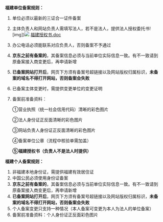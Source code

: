 **福建单位备案规则：**

1. 单位必须以最新的三证合一证件备案

2. 主体负责人和网站负责人需填写法人，若不是法人，提供法人授权委托书![img])<img src="http://cms.jcloud.com/ueditor/dialogs/attachment/fileTypeImages/icon_doc.gif"></img>
[福建授权书.doc](https://img1.jcloudcs.com/cms/7374aaf2-dcf6-41fc-99b8-a07636fbf09a20180503112947.doc)

3. 办公电话必须能联系对应负责人，否则备案不予通过

4. **京东之前有备案的**，其备案信息必须与当前单位实际信息一致。有不一致请到原备案接入商变更后，再申请新增

5. **已备案网站打开后**，网页下方须有备案号超链接以及网站版权归属标识，**未备案的域名不得打开网站，否则备案会失败**

6. 已备案主体变更时，需提供变更单位的变更证明

7. 备案前准备资料：

   ①营业执照（统一社会信用代码）清晰的彩色图片

   ②法人身份证正反面清晰的彩色图片

   ③网站负责人身份证正反面清晰的彩色图片

   ④备案单位公章（流程中核验单需加盖）

   **⑤福建授权书（负责人不是法人时提供）**

   

**福建个人备案规则：**

1. 非福建本地身份证，需提供福建有效居住证
2. 中国公民必须使用身份证备案
3. **京东之前有备案的**，其备案信息必须与当前单位实际信息一致。有不一致请到原备案接入商变更后，再申请新增
4. **已备案网站打开后**，网页下方须有备案号超链接以及网站版权归属标识，**未备案的域名不得打开网站，否则备案会失败**
5. 个人备案变更只支持一种情况（本人备案可变更为本人为法人的单位备案）
6. 备案前准备资料：个人身份证正反面彩色图片

 
